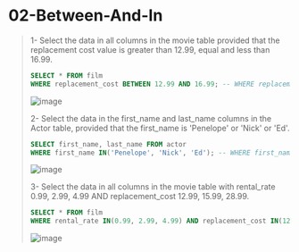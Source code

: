 # 02-Between-And-In

>1- Select the data in all columns in the movie table provided that the replacement cost value is greater than 12.99, equal and less than 16.99.
>``` SQL
> SELECT * FROM film
> WHERE replacement_cost BETWEEN 12.99 AND 16.99; -- WHERE replacement_cost >= 12.99 AND replacement_cost <= 16.99;
>```
> ![image](https://user-images.githubusercontent.com/57245919/131322511-6db1d7ed-5912-49b6-82c2-abc317555582.png)
>
>
>2- Select the data in the first_name and last_name columns in the Actor table, provided that the first_name is 'Penelope' or 'Nick' or 'Ed'.
>``` SQL
> SELECT first_name, last_name FROM actor
> WHERE first_name IN('Penelope', 'Nick', 'Ed'); -- WHERE first_name = 'Penelope' OR first_name = 'Nick' OR first_name = 'Ed' 
>```
>
> ![image](https://user-images.githubusercontent.com/57245919/131323114-79d1d960-2018-43da-8f82-85f81b2ffeab.png)
>
>
>3- Select the data in all columns in the movie table with rental_rate 0.99, 2.99, 4.99 AND replacement_cost 12.99, 15.99, 28.99.
>``` SQL
> SELECT * FROM film
> WHERE rental_rate IN(0.99, 2.99, 4.99) AND replacement_cost IN(12.99, 15.99, 28.99)
>```
> ![image](https://user-images.githubusercontent.com/57245919/131323963-a18aa770-c403-4fdc-82c1-1fd5148f4a2e.png)
>


